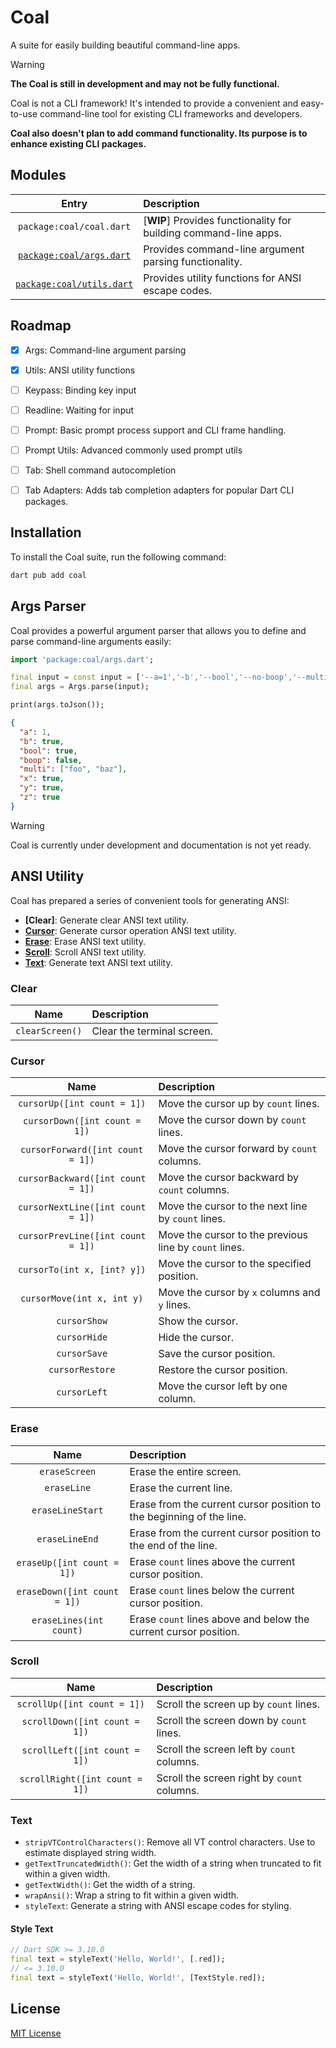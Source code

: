 # Coal

A suite for easily building beautiful command-line apps.

> [!WARNING]
> **The Coal is still in development and may not be fully functional.**
>
> Coal is not a CLI framework! It's intended to provide a convenient and easy-to-use command-line tool for existing CLI frameworks and developers.
>
> **Coal also doesn't plan to add command functionality. Its purpose is to enhance existing CLI packages.**

## Modules

| Entry | Description |
|:----:|:----|
| `package:coal/coal.dart` | [**WIP**] Provides functionality for building command-line apps. |
| [`package:coal/args.dart`](#args-parser) | Provides command-line argument parsing functionality. |
| [`package:coal/utils.dart`](#ansi-utility) | Provides utility functions for ANSI escape codes. |

## Roadmap

- [x] Args: Command-line argument parsing
- [x] Utils: ANSI utility functions
- [ ] Keypass: Binding key input
- [ ] Readline: Waiting for input
- [ ] Prompt: Basic prompt process support and CLI frame handling.
- [ ] Prompt Utils: Advanced commonly used prompt utils
- [ ] Tab: Shell command autocompletion
- [ ] Tab Adapters: Adds tab completion adapters for popular Dart CLI packages.


## Installation

To install the Coal suite, run the following command:

```bash
dart pub add coal
```

## Args Parser

Coal provides a powerful argument parser that allows you to define and parse command-line arguments easily:

```dart
import 'package:coal/args.dart';

final input = const input = ['--a=1','-b','--bool','--no-boop','--multi=foo','--multi=baz','-xyz'];
final args = Args.parse(input);

print(args.toJson());
```
```json
{
  "a": 1,
  "b": true,
  "bool": true,
  "boop": false,
  "multi": ["foo", "baz"],
  "x": true,
  "y": true,
  "z": true
}
```

> [!WARNING]
> Coal is currently under development and documentation is not yet ready.

## ANSI Utility

Coal has prepared a series of convenient tools for generating ANSI:

- **[Clear]**: Generate clear ANSI text utility.
- **[Cursor](#cursor)**: Generate cursor operation ANSI text utility.
- **[Erase](#erase)**: Erase ANSI text utility.
- **[Scroll](#scroll)**: Scroll ANSI text utility.
- **[Text](#text)**: Generate text ANSI text utility.

### Clear

| Name | Description |
|:----:|:----|
| `clearScreen()` | Clear the terminal screen. |

### Cursor

| Name | Description |
|:----:|:----|
| `cursorUp([int count = 1])` | Move the cursor up by `count` lines. |
| `cursorDown([int count = 1])` | Move the cursor down by `count` lines. |
| `cursorForward([int count = 1])` | Move the cursor forward by `count` columns. |
| `cursorBackward([int count = 1])` | Move the cursor backward by `count` columns. |
| `cursorNextLine([int count = 1])` | Move the cursor to the next line by `count` lines. |
| `cursorPrevLine([int count = 1])` | Move the cursor to the previous line by `count` lines. |
| `cursorTo(int x, [int? y])` | Move the cursor to the specified position. |
| `cursorMove(int x, int y)` | Move the cursor by `x` columns and `y` lines. |
| `cursorShow` | Show the cursor. |
| `cursorHide` | Hide the cursor. |
| `cursorSave` | Save the cursor position. |
| `cursorRestore` | Restore the cursor position. |
| `cursorLeft` | Move the cursor left by one column. |

### Erase

| Name | Description |
|:----:|:----|
| `eraseScreen` | Erase the entire screen. |
| `eraseLine` | Erase the current line. |
| `eraseLineStart` | Erase from the current cursor position to the beginning of the line. |
| `eraseLineEnd` | Erase from the current cursor position to the end of the line. |
| `eraseUp([int count = 1])` | Erase `count` lines above the current cursor position. |
| `eraseDown([int count = 1])` | Erase `count` lines below the current cursor position. |
| `eraseLines(int count)` | Erase `count` lines above and below the current cursor position. |

### Scroll

| Name | Description |
|:----:|:----|
| `scrollUp([int count = 1])` | Scroll the screen up by `count` lines. |
| `scrollDown([int count = 1])` | Scroll the screen down by `count` lines. |
| `scrollLeft([int count = 1])` | Scroll the screen left by `count` columns. |
| `scrollRight([int count = 1])` | Scroll the screen right by `count` columns. |

### Text

- `stripVTControlCharacters()`: Remove all VT control characters. Use to estimate displayed string width.
- `getTextTruncatedWidth()`: Get the width of a string when truncated to fit within a given width.
- `getTextWidth()`: Get the width of a string.
- `wrapAnsi()`: Wrap a string to fit within a given width.
- `styleText`: Generate a string with ANSI escape codes for styling.

#### Style Text

```dart
// Dart SDK >= 3.10.0
final text = styleText('Hello, World!', [.red]);
// <= 3.10.0
final text = styleText('Hello, World!', [TextStyle.red]);
```

## License

[MIT License](LICENSE)
